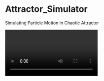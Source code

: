 # Attractor_Simulator
 Simulating Particle Motion in Chaotic Attractor

![](Attractor_Simulator/Demo/Lorentz_formation.mp4)
